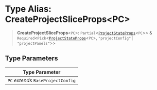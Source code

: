 # Type Alias: CreateProjectSliceProps\<PC\>

> **CreateProjectSliceProps**\<`PC`\>: `Partial`\<[`ProjectStateProps`](ProjectStateProps.md)\<`PC`\>\> & `Required`\<`Pick`\<[`ProjectStateProps`](ProjectStateProps.md)\<`PC`\>, `"projectConfig"` \| `"projectPanels"`\>\>

## Type Parameters

| Type Parameter |
| ------ |
| `PC` *extends* `BaseProjectConfig` |
